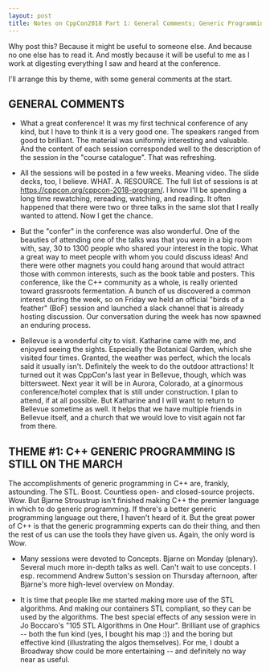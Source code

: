 ```yaml
---
layout: post
title: Notes on CppCon2018 Part 1: General Comments; Generic Programming
---
```


Why post this? Because it might be useful to someone else. And because no one else has to read it. 
And mostly because it will be useful to me as I work at digesting everything I saw and heard at the conference.

I'll arrange this by theme, with some general comments at the start.

## GENERAL COMMENTS

* What a great conference! It was my first technical conference of any kind, but I have to think it is a very good one.
The speakers ranged from good to brilliant. The material was uniformly interesting and valuable. 
And the content of each session corresponded well to the description of the session in the "course catalogue". 
That was refreshing.

* All the sessions will be posted in a few weeks. Meaning video. The slide decks, too, I believe. WHAT. A. RESOURCE.
The full list of sessions is at <https://cppcon.org/cppcon-2018-program/>. 
I know I'll be spending a long time rewatching, rereading, watching, and reading.
It often happened that there were two or three talks in the same slot that I really wanted to attend.
Now I get the chance.

* But the "confer" in the conference was also wonderful. 
One of the beauties of attending one of the talks was that you were in a big room with, say, 30 to 1300 people
who shared your interest in the topic. What a great way to meet people with whom you could discuss ideas!
And there were other magnets you could hang around that would attract those with common interests, such as the book table 
and posters.
This conference, like the C++ community as a whole, is really oriented toward grassroots fermentation.
A bunch of us discovered a common interest during the week, so on Friday we held an official "birds of a feather" (BoF) 
session and launched a slack channel that is already hosting discussion.
Our conversation during the week has now spawned an enduring process.

* Bellevue is a wonderful city to visit. Katharine came with me, and enjoyed seeing the sights. Especially
the Botanical Garden, which she visited four times. Granted, the weather was perfect, which the locals said
it usually isn't. Definitely the week to do the outdoor attractions! It turned out it was CppCon's last
year in Bellevue, though, which was bittersweet. Next year it will be in Aurora, Colorado, at a ginormous
conference/hotel complex that is still under construction. I plan to attend, if at all possible. But Katharine
and I will want to return to Bellevue sometime as well. It helps that we have multiple friends in Bellevue
itself, and a church that we would love to visit again not far from there.

## THEME #1: C++ GENERIC PROGRAMMING IS STILL ON THE MARCH

The accomplishments of generic programming in C++ are, frankly, astounding.
The STL. Boost. Countless open- and closed-source projects. Wow.
But Bjarne Stroustrup isn't finished making C++ the premier language in which to do generic programming.
If there's a better generic programming language out there, I haven't heard of it. 
But the great power of C++ is that the generic programming experts can do their thing, and then the rest of us can
use the tools they have given us. Again, the only word is Wow.

* Many sessions were devoted to Concepts. Bjarne on Monday (plenary). Several much more in-depth talks as well.
Can't wait to use concepts. I esp. recommend Andrew Sutton's session on Thursday afternoon, after Bjarne's more
high-level overview on Monday.

* It is time that people like me started making more use of the STL algorithms. And making our containers STL compliant, 
so they can be used by the algorithms. The best special effects of any session were in Jo Boccaro's "105 STL Algorithms
in One Hour". Brilliant use of graphics -- both the fun kind (yes, I bought his map :)) and the boring but effective kind
(illustrating the algos themselves). For me, I doubt a Broadway show could be more entertaining -- and definitely no way
near as useful.

